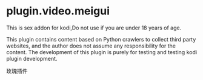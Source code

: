 # plugin.video.meigui

This is sex addon for kodi,Do not use if you are under 18 years of age.

This plugin contains content based on Python crawlers to collect third party websites, and the author does not assume any responsibility for the content. The development of this plugin is purely for testing and testing kodi plugin development.

玫瑰插件
